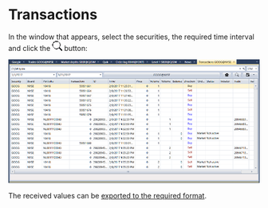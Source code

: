 # Transactions

In the window that appears, select the securities, the required time interval and click the ![hydra find](../../../../images/hydra_find.png) button:

![hydra export executions](../../../../images/hydra_export_executions.png)

The received values can be [exported to the required format](../export_data.md).
